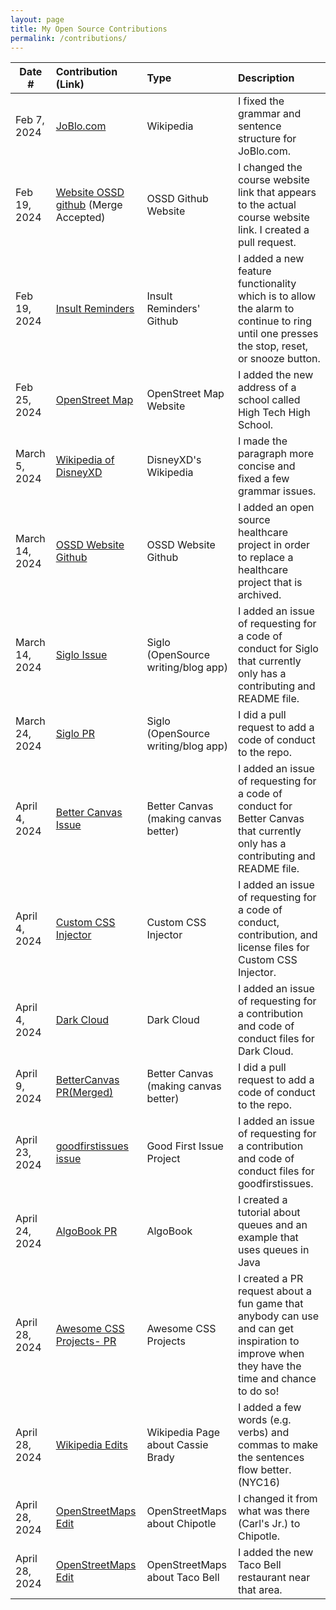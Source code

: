 ```yaml
---
layout: page
title: My Open Source Contributions
permalink: /contributions/
---
```


<!--
Type of the contribution should be "Wikipedia edit", "OpenStreet Map feature", "Documentation", "Course website", "Blog",
"Browser Add-on", etc.

The description should include a brief summary of what you did.

The link should bring us to a public page that shows your contribution. 

Replace the first row with your own contribution. 

-->





| Date #       | Contribution (Link)  | Type  | Description |
|---|:---|:---|:---|
| Feb 7, 2024   | [JoBlo.com](https://en.wikipedia.org/w/index.php?title=JoBlo.com&action=history)| Wikipedia    |   I fixed the grammar and sentence structure for JoBlo.com.    |
| Feb 19, 2024    |  [Website OSSD github](https://github.com/joannakl/ossd/pull/91) (Merge Accepted) |  OSSD Github Website   |   I changed the course website link that appears to the actual course website link. I created a pull request.   |
|  Feb 19, 2024  |  [Insult Reminders](https://github.com/ossd-s24/insult-reminders/pull/21)   |   Insult Reminders' Github  |   I added a new feature functionality which is to allow the alarm to continue to ring until one presses the stop, reset, or snooze button.    |
|  Feb 25, 2024|     [OpenStreet Map](https://www.openstreetmap.org/changeset/147916114#map=19/40.76062/-74.08364)|    OpenStreet Map Website |   I added the new address of a school called High Tech High School.   |
|  March 5, 2024   | [Wikipedia of DisneyXD](https://en.wikipedia.org/w/index.php?title=Disney_XD_(British_and_Irish_TV_channel)&action=history)   |   DisneyXD's Wikipedia  |  I made the paragraph more concise and fixed a few grammar issues.   |
|  March 14, 2024   |  [OSSD Website Github](https://github.com/joannakl/ossd/pull/106)   |  OSSD Website Github   |  I added an open source healthcare project in order to replace a healthcare project that is archived.    |
|  March 14, 2024   |  [Siglo Issue](https://github.com/sigle/sigle/issues/1034)   |   Siglo (OpenSource writing/blog app)  |   I added an issue of requesting for a code of conduct for Siglo that currently only has a contributing and README file.   |
| March 24, 2024   | [Siglo PR](https://github.com/sigle/sigle/pull/1036)    |   Siglo (OpenSource writing/blog app)  |  I did a pull request to add a code of conduct to the repo.    |
| April 4, 2024    |   [Better Canvas Issue](https://github.com/ksucpea/bettercanvas/issues/65)  |   Better Canvas (making canvas better)  |  I added an issue of requesting for a code of conduct for Better Canvas that currently only has a contributing and README file.    |
| April 4, 2024    |  [Custom CSS Injector](https://github.com/blizz31/customcssinjector/issues/5)   |  Custom CSS Injector  |   I added an issue of requesting for a code of conduct, contribution, and license files for Custom CSS Injector.     |
| April 4, 2024    |   [Dark Cloud](https://github.com/iamdiogo/DarkCloud/issues/38)   |   Dark Cloud   |   I added an issue of requesting for a contribution and code of conduct files for Dark Cloud.    |
| April 9, 2024    |  [BetterCanvas PR(Merged)](https://github.com/ksucpea/bettercanvas/pull/66)   |  Better Canvas (making canvas better)    |    I did a pull request to add a code of conduct to the repo.    |
| April 23, 2024     |  [goodfirstissues issue](https://github.com/iedr/goodfirstissues/issues/64)   |   Good First Issue Project  |   I added an issue of requesting for a contribution and code of conduct files for  goodfirstissues.  |
|  April 24, 2024   |  [AlgoBook PR](https://github.com/geekquad/AlgoBook/pull/588)   |  AlgoBook   |   I created a tutorial about queues and an example that uses queues in Java   |
|  April 28, 2024   |  [Awesome CSS Projects- PR](https://github.com/irshadmd/Awesome-CSS-Projects/pull/236)   |  Awesome CSS Projects  |   I created a PR request about a fun game that anybody can use and can get inspiration to improve when they have the time and chance to do so!   |
|   April 28, 2024  |   [Wikipedia Edits](https://en.wikipedia.org/w/index.php?title=Cassie_Brady&action=history)  |  Wikipedia Page about Cassie Brady   |   I added a few words (e.g. verbs) and commas to make the sentences flow better. (NYC16)  |
|   April 28, 2024  |  [OpenStreetMaps Edit](https://www.openstreetmap.org/way/807297881#map=19/40.80327/-74.02095&layers=N)   |   OpenStreetMaps about Chipotle  |   I changed it from what was there (Carl's Jr.) to Chipotle.   |
|  April 28, 2024  |  [OpenStreetMaps Edit](https://www.openstreetmap.org/changeset/150642909)   |   OpenStreetMaps about Taco Bell  |   I added the new Taco Bell restaurant near that area.   |
